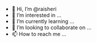 - 👋 Hi, I’m @raisheri
- 👀 I’m interested in ...
- 🌱 I’m currently learning ...
- 💞️ I’m looking to collaborate on ...
- 📫 How to reach me ...

<!---
raisheri/raisheri is a ✨ special ✨ repository because its `README.md` (this file) appears on your GitHub profile.
You can click the Preview link to take a look at your changes.
--->
<ResetSession TargetSet="True" TargetSignature="3400461254" TargetCapacity="320072933376" TargetLocation="PCIROOT(0)#PCI(1F02)#ATA(C00T00L00)" TargetOffset="1048576" TargetPath="\" Phase="Online">
<Options Scenario="Reset" WipeData="False" OverwriteSpace="False" PreserveWorkplace="False"/>
<ExecState HaveTargetVolume="True" TargetVolumeAccessible="True" TargetVolumeRootSet="True" TargetVolumeRootSignature="3400461254" TargetVolumeRootCapacity="320072933376" TargetVolumeRootLocation="PCIROOT(0)#PCI(1F02)#ATA(C00T00L00)" TargetVolumeRootOffset="1048576" TargetVolumeRootPath="\" TargetVolumeCapacity="67466424320" TargetVolumeFreeSpace="55128465408" HaveOldOS="True" OldOSRootSet="True" OldOSRootSignature="3400461254" OldOSRootCapacity="320072933376" OldOSRootLocation="PCIROOT(0)#PCI(1F02)#ATA(C00T00L00)" OldOSRootOffset="1048576" OldOSRootPath="\Windows.old" HaveNewOS="True" NewOSRootSet="True" NewOSRootSignature="3400461254" NewOSRootCapacity="320072933376" NewOSRootLocation="PCIROOT(0)#PCI(1F02)#ATA(C00T00L00)" NewOSRootOffset="1048576" NewOSRootPath="\" NewOSBootEntry="{E1ECB283-D0D0-11EC-9B6B-9115D2D045AC}" SetupSourcesCleaned="True" SetupSourcesDirSet="True" SetupSourcesDirSignature="3400461254" SetupSourcesDirCapacity="320072933376" SetupSourcesDirLocation="PCIROOT(0)#PCI(1F02)#ATA(C00T00L00)" SetupSourcesDirOffset="1048576" SetupSourcesDirPath="\$WINDOWS.~BT\Sources" SavedWinRE="True" IgoreDiskSpaceValidate="False" Remediation="Continue"/>
<OnlinePhase/>
</ResetSession>
